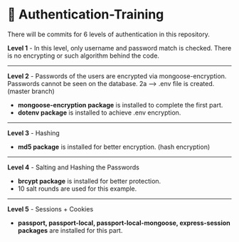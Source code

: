 # 🔐 Authentication-Training

There will be commits for 6 levels of authentication in this repository.

**Level 1** - In this level, only username and password match is checked. There is no encrypting or such algorithm behind the code.

---

**Level 2** - Passwords of the users are encrypted via mongoose-encryption. Passwords cannot be seen on the database. 2a --> .env file is created. (master branch)
* **mongoose-encryption package** is installed to complete the first part.
* **dotenv package** is installed to achieve .env encryption.

---

**Level 3** - Hashing
* **md5 package** is installed for better encryption. (hash encryption)

---

**Level 4** - Salting and Hashing the Passwords
* **brcypt package** is installed for better protection. 
* 10 salt rounds are used for this example.

---

**Level 5** - Sessions + Cookies
* **passport, passport-local, passport-local-mongoose, express-session packages** are installed for this part.
